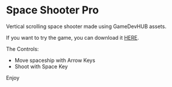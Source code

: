 # Space Shooter Pro
Vertical scrolling space shooter made using GameDevHUB assets.

If you want to try the game, you can download it [HERE](https://mega.nz/#!rFA2RAwC!oSc9NkDzILzuuPy9pZRPVf-2lwH31PdGwY07AZM9UOc).

The Controls:
  * Move spaceship with Arrow Keys
  * Shoot with Space Key
  
Enjoy
